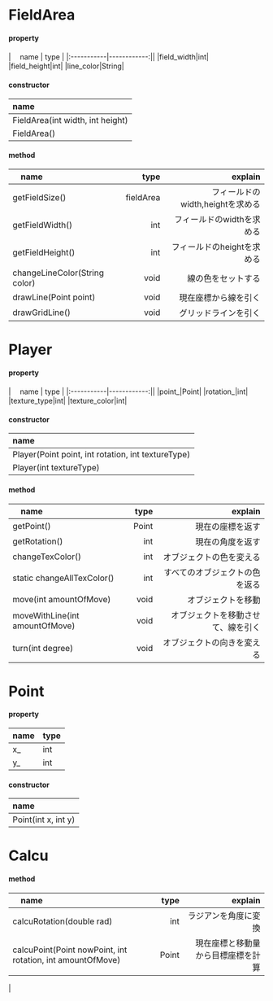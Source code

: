 
# FieldArea

#### property
| 　name   | type    |
|:-----------|------------:||
|field_width|int|
|field_height|int|
|line_color|String|

#### constructor
|name|
|:---|
|FieldArea(int width, int height)|
|FieldArea()|

#### method
| 　name   | type    |explain |
|:-----------|------------:|-------:|
|getFieldSize()|fieldArea|フィールドのwidth,heightを求める|
|getFieldWidth()|int|フィールドのwidthを求める|
|getFieldHeight()|int|フィールドのheightを求める|
|changeLineColor(String color)|void|線の色をセットする|
|drawLine(Point point)|void|現在座標から線を引く|
|drawGridLine()|void|グリッドラインを引く|




# Player

#### property
| 　name   | type    |
|:-----------|------------:||
|point_|Point|
|rotation_|int|
|texture_type|int|
|texture_color|int|

#### constructor
|name|
|:---|
|Player(Point point, int rotation, int textureType)|
|Player(int textureType)|

#### method
| 　name   | type    |explain |
|:-----------|------------:|-------:|
|getPoint()|Point|現在の座標を返す|
|getRotation()|int|現在の角度を返す|
|changeTexColor()|int|オブジェクトの色を変える|
|static changeAllTexColor()|int |すべてのオブジェクトの色を返る|
|move(int amountOfMove)|void|オブジェクトを移動|
|moveWithLine(int amountOfMove)|void|オブジェクトを移動させて、線を引く|
|turn(int degree)|void|オブジェクトの向きを変える|


# Point

#### property
|name|type|
|:--|:---|
|x_|int|
|y_|int|

#### constructor
|name|
|:---|
|Point(int x, int y)|


# Calcu

#### method
| 　name   | type    |explain |
|:-----------|------------:|-------:|
|calcuRotation(double rad)|int|ラジアンを角度に変換|
|calcuPoint(Point nowPoint, int rotation, int amountOfMove)|Point|現在座標と移動量から目標座標を計算|
|
